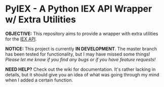 # PyIEX - A Python IEX API Wrapper w/ Extra Utilities

**OBJECTIVE:** This repository aims to provide a wrapper with extra utilities for the [IEX API](https://iextrading.com/developer/docs/).

**NOTICE:** This project is currently **IN DEVELOPMENT**. The master branch has been tested for functionality, but I may have missed some things!
_Please let me know if you find any bugs or if you have feature requests!_

**NEED HELP?** Check out the wiki for documentation. It's rather lacking in details, but it should give you an idea of what was
going through my mind when I added a certain function.
